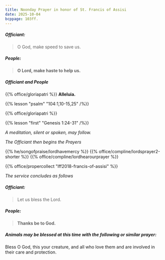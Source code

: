 ```yaml
---
title: Noonday Prayer in honor of St. Francis of Assisi
date: 2025-10-04
bcppage: 103ff.
---
```

##### Officiant:
> O God, make speed to save us.

##### **People:**
> **O Lord, make haste to help us.**

##### Officiant and **People**
{{% office/gloriapatri %}}
**Alleluia.**

{{% lesson "psalm" "104:1,10-15,25" /%}}

{{% office/gloriapatri %}}


{{% lesson "first" "Genesis 1:24-31" /%}}

_A meditation, silent or spoken, may follow._

_The Officiant then begins the Prayers_

{{% he/songofpraise/lordhavemercy %}}
{{% office/compline/lordsprayer2-shorter %}}
{{% office/compline/lordhearourprayer %}}

{{% office/propercollect "lff2018-francis-of-assisi" %}}

_The service concludes as follows_

##### Officiant:
> Let us bless the Lord.

##### **People:**
> **Thanks be to God.**

##### Animals may be blessed at this time with the following or similar prayer:
Bless O God, this your creature, and all who love them and are involved in their care and protection.
